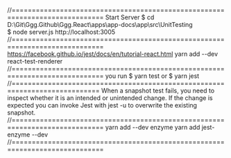 //=============================================================================
Start Server
$ cd D:\Git\Ggg.Github\Ggg.React\apps\app-docs\app\src\UnitTesting\
$ node server.js
http://localhost:3005
//=============================================================================
https://facebook.github.io/jest/docs/en/tutorial-react.html
yarn add --dev react-test-renderer
//=============================================================================
you run
$ yarn test
or
$ yarn jest
//============================================================================
When a snapshot test fails, you need to inspect whether it is an intended
or unintended change. If the change is expected you can invoke Jest with
jest -u to overwrite the existing snapshot.
//=============================================================================
yarn add --dev enzyme
yarn add jest-enzyme --dev
//=============================================================================
